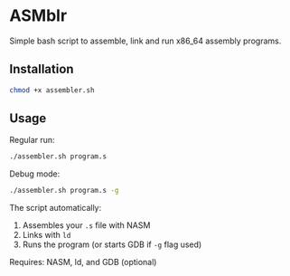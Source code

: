 # ASMblr

Simple bash script to assemble, link and run x86_64 assembly programs.

## Installation
```bash
chmod +x assembler.sh
```

## Usage
Regular run:
```bash
./assembler.sh program.s
```

Debug mode:
```bash
./assembler.sh program.s -g
```

The script automatically:
1. Assembles your `.s` file with NASM
2. Links with `ld`
3. Runs the program (or starts GDB if `-g` flag used)

Requires: NASM, ld, and GDB (optional)
